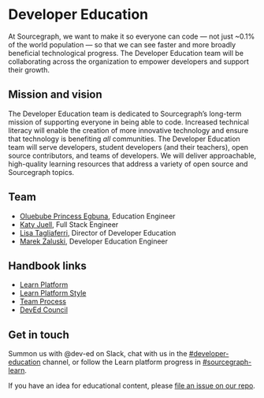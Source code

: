 # Developer Education

At Sourcegraph, we want to make it so everyone can code — not just ~0.1% of the world population — so that we can see faster and more broadly beneficial technological progress. The Developer Education team will be collaborating across the organization to empower developers and support their growth.

## Mission and vision

The Developer Education team is dedicated to Sourcegraph’s long-term mission of supporting everyone in being able to code. Increased technical literacy will enable the creation of more innovative technology and ensure that technology is benefiting _all_ communities. The Developer Education team will serve developers, student developers (and their teachers), open source contributors, and teams of developers. We will deliver approachable, high-quality learning resources that address a variety of open source and Sourcegraph topics.

## Team

* [Oluebube Princess Egbuna](https://about.sourcegraph.com/handbook/company/team#oluebube-princess-egbuna-she-her), Education Engineer
* [Katy Juell](https://about.sourcegraph.com/handbook/company/team#katy-juell-she-her), Full Stack Engineer
* [Lisa Tagliaferri](https://about.sourcegraph.com/handbook/company/team#lisa-tagliaferri-flexible), Director of Developer Education
* [Marek Zaluski](https://about.sourcegraph.com/handbook/company/team#marek-zaluski), Developer Education Engineer

## Handbook links

 - [Learn Platform](education/learn-platform.md)
 - [Learn Platform Style](style.md)
 - [Team Process](education/process.md)
 - [DevEd Council](education/dev-ed-council.md)

## Get in touch

Summon us with @dev-ed on Slack, chat with us in the [#developer-education](https://app.slack.com/client/T02FSM7DL/C026GJE9DDX/user_groups/S023NTWTTEX) channel, or follow the Learn platform progress in [#sourcegraph-learn](https://app.slack.com/client/T02FSM7DL/C02173Y7JGH/user_groups/S023NTWTTEX).

If you have an idea for educational content, please [file an issue on our repo](https://github.com/sourcegraph/learn/issues/new?assignees=&labels=&template=educational-content.md&title=Content).